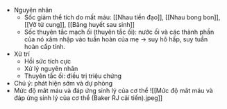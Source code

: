 - Nguyên nhân
	- Sốc giảm thể tích do mất máu: [[Nhau tiền đạo]], [[Nhau bong bon]], [[Vỡ tử cung]], [[Băng huyết sau sinh]]
	- Sốc thuyên tắc mạch ối (thuyên tắc ối): nước ối và các thành phần của nó xâm nhập vào tuần hoàn của mẹ -> suy hô hấp, suy tuần hoàn cấp tính.
- Xử trí
	- Hồi sức tích cực
	- Xử lý nguyên nhân
	- Thuyên tắc ối: điều trị triệu chứng
- Chú ý: phát hiện sớm và dự phòng
- Mức độ mât máu và đáp ứng sinh lý của cơ thể
![[Mức độ mât máu và đáp ứng sinh lý của cơ thể (Baker RJ cải tiến).jpeg]]